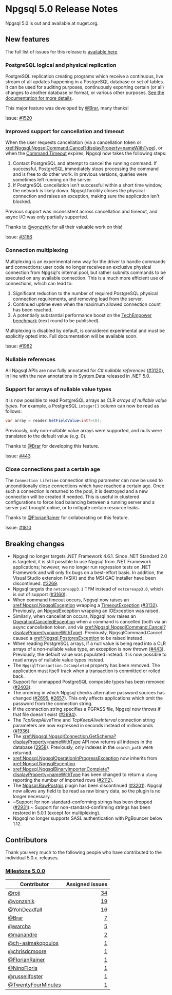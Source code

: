 # Npgsql 5.0 Release Notes

Npgsql 5.0 is out and available at nuget.org.

## New features

The full list of issues for this release is [available here](https://github.com/npgsql/efcore.pg/milestone/24?closed=1).

### PostgreSQL logical and physical replication

PostgreSQL replication creating programs which receive a continuous, live stream of all updates happening in a PostgreSQL database or set of tables. It can be used for auditing purposes, continuously exporting certain (or all) changes to another database or format, or various other purposes. [See the documentation for more details](../replication.md).

This major feature was developed by [@Brar](https://github.com/Brar), many thanks!

Issue: [#1520](https://github.com/npgsql/npgsql/issues/1520)

### Improved support for cancellation and timeout

When the user requests cancellation (via a cancellation token or <xref:Npgsql.NpgsqlCommand.Cancel?displayProperty=nameWithType>), or when the [Command Timeout](http://www.npgsql.org/doc/connection-string-parameters.html#timeouts-and-keepalive) expires, Npgsql now takes the following steps:

1. Contact PostgreSQL and attempt to cancel the running command. If successful, PostgreSQL immediately stops processing the command and is free to do other work. In previous versions, queries were sometimes left running on the server.
2. If PostgreSQL cancellation isn't successful within a short time window, the network is likely down. Npgsql forcibly closes the physical connection and raises an exception, making sure the application isn't blocked.

Previous support was inconsistent across cancellation and timeout, and async I/O was only partially supported.

Thanks to [@vonzshik](https://github.com/vonzshik) for all their valuable work on this!

Issue: [#3166](https://github.com/npgsql/npgsql/issues/3166)

### Connection multiplexing

Multiplexing is an experimental new way for the driver to handle commands and connections: user code no longer receives an exclusive physical connection from Npgsql's internal pool, but rather submits commands to be executed on any available connection. This is a much more efficient use of connections, which can lead to:

1. Significant reduction to the number of required PostgreSQL physical connection requirements, and removing load from the server.
2. Continued uptime even when the maximum allowed connection count has been reached.
3. A potentially substantial performance boost on the [TechEmpower benchmark](https://www.techempower.com/benchmarks/) (next round to be published).

Multiplexing is disabled by default, is considered experimental and must be explicitly opted into. Full documentation will be available soon.

Issue: [#1982](https://github.com/npgsql/npgsql/issues/1982)

### Nullable references

All Npgsql APIs are now fully annotated for *C# nullable references* ([#3120](https://github.com/npgsql/npgsql/issues/3120)), in line with the new annotations in System.Data released in .NET 5.0.

### Support for arrays of nullable value types

It is now possible to read PostgreSQL arrays as CLR *arrays of nullable value types*. For example, a PostgreSQL `integer[]` column can now be read as follows:

```c#
var array = reader.GetFieldValue<int?>(0);
```

Previously, only non-nullable value arrays were supported, and nulls were translated to the default value (e.g. 0).

Thanks to [@Brar](https://github.com/Brar) for developing this feature.

Issue: [#443](https://github.com/npgsql/npgsql/issues/443)

### Close connections past a certain age

The `Connection Lifetime` connection string parameter can now be used to unconditionally close connections which have reached a certain age. Once such a connection is returned to the pool, it is destroyed and a new connection will be created if needed. This is useful in clustered configurations to force load balancing between a running server and a server just brought online, or to mitigate certain resource leaks.

Thanks to [@FlorianRainer](https://github.com/FlorianRainer) for collaborating on this feature.

Issue: [#1810](https://github.com/npgsql/npgsql/issues/1810)

## Breaking changes

* Npgsql no longer targets .NET Framework 4.6.1. Since .NET Standard 2.0 is targeted, it is still possible to use Npgsql from .NET Framework applications; however, we no longer run regression tests on .NET Framework and will only fix bugs on a best-effort basis. In addition, the Visual Studio extension (VSIX) and the MSI GAC installer have been discontinued. [#3269](https://github.com/npgsql/npgsql/issues/3269).
* Npgsql targets the `netcoreapp3.1` TFM instead of `netcoreapp3.0`, which is out of support ([#3160](https://github.com/npgsql/npgsql/issues/3160)).
* When command timeout occurs, Npgsql now raises an <xref:Npgsql.NpgsqlException> wrapping a [TimeoutException](https://docs.microsoft.com/dotnet/api/system.timeoutexception) ([#3132](https://github.com/npgsql/npgsql/issues/3132)). Previously, an NpgsqlException wrapping an IOException was raised.
* Similarly, when cancellation occurs, Npgsql now raises an [OperationCanceledException](https://docs.microsoft.com/dotnet/api/system.operationcanceledexception) when a command is cancelled (both via an async cancellation token, and via <xref:Npgsql.NpgsqlCommand.Cancel?displayProperty=nameWithType>). Previously, NpgsqlCommand.Cancel caused a <xref:Npgsql.PostgresException> to be raised instead.
* When reading PostgreSQL arrays, if a null value is being read into a CLR arrays of a non-nullable value type, an exception is now thrown ([#443](https://github.com/npgsql/npgsql/issues/443)). Previously, the default value was populated instead. It is now possible to read arrays of nullable value types instead.
* The `NpgsqlTransaction.IsCompleted` property has been removed. The application must itself track when a transaction is committed or rolled back.
* Support for unmapped PostgreSQL composite types has been removed ([#2403](https://github.com/npgsql/npgsql/issues/2403)).
* The ordering in which Npgsql checks alternative password sources has changed ([#2695](https://github.com/npgsql/npgsql/issues/2695), [#2657](https://github.com/npgsql/npgsql/pull/2657)). This only affects applications which omit the password from the connection string.
* If the connection string specifies a PGPASS file, Npgsql now throws if that file doesn't exist ([#2694](https://github.com/npgsql/npgsql/issues/2694)).
* The *TcpKeepAliveTime* and *TcpKeepAliveInterval* connection string parameters are now expressed in seconds instead of milliseconds ([#1936](https://github.com/npgsql/npgsql/issues/1936)).
* The <xref:Npgsql.NpgsqlConnection.GetSchema?displayProperty=nameWithType> API now returns all indexes in the database ([2958](https://github.com/npgsql/npgsql/issues/2958)). Previously, only indexes in the `search_path` were returned.
* <xref:Npgsql.NpgsqlOperationInProgressException> now inherits from <xref:Npgsql.NpgsqlException>.
* <xref:Npgsql.NpgsqlBinaryImporter.Complete?displayProperty=nameWithType> has been changed to return a `ulong` reporting the number of imported rows ([#2112](https://github.com/npgsql/npgsql/issues/2112)).
* The [Npgsql.RawPostgis](https://www.nuget.org/packages/Npgsql.RawPostgis/) plugin has been discontinued ([#3201](https://github.com/npgsql/npgsql/issues/3201)). Npgsql now allows any field to be read as raw binary data, so the plugin is no longer necessary.
* ~Support for non-standard-conforming strings has been dropped ([#2931](https://github.com/npgsql/npgsql/issues/2931)).~ Support for non-standard-confirming strings has been restored in 5.0.1 (except for multiplexing).
* Npgsql no longer supports SASL authentication with PgBouncer below 1.12.

## Contributors

Thank you very much to the following people who have contributed to the individual 5.0.x. releases.

### [Milestone 5.0.0](https://github.com/npgsql/npgsql/issues?q=is%3Aissue+milestone%3A5.0.0)

| Contributor                                                                        | Assigned issues                                                                                                         |
| ---------------------------------------------------------------------------------- | -----------------------------------------------------------------------------------------------------------------------:|
| [@roji](https://github.com/roji)                                                   |                [34](https://github.com/npgsql/npgsql/issues?q=is%3Aissue+milestone%3A5.0.0+is%3Aclosed+assignee%3Aroji) |
| [@vonzshik](https://github.com/vonzshik)                                           |            [19](https://github.com/npgsql/npgsql/issues?q=is%3Aissue+milestone%3A5.0.0+is%3Aclosed+assignee%3Avonzshik) |
| [@YohDeadfall](https://github.com/YohDeadfall)                                     |         [16](https://github.com/npgsql/npgsql/issues?q=is%3Aissue+milestone%3A5.0.0+is%3Aclosed+assignee%3AYohDeadfall) |
| [@Brar](https://github.com/Brar)                                                   |                 [7](https://github.com/npgsql/npgsql/issues?q=is%3Aissue+milestone%3A5.0.0+is%3Aclosed+assignee%3ABrar) |
| [@warcha](https://github.com/warcha)                                               |               [5](https://github.com/npgsql/npgsql/issues?q=is%3Aissue+milestone%3A5.0.0+is%3Aclosed+assignee%3Awarcha) |
| [@manandre](https://github.com/manandre)                                           |             [2](https://github.com/npgsql/npgsql/issues?q=is%3Aissue+milestone%3A5.0.0+is%3Aclosed+assignee%3Amanandre) |
| [@ch-asimakopoulos](https://github.com/ch-asimakopoulos)                           |     [1](https://github.com/npgsql/npgsql/issues?q=is%3Aissue+milestone%3A5.0.0+is%3Aclosed+assignee%3Ach-asimakopoulos) |
| [@chrisdcmoore](https://github.com/chrisdcmoore)                                   |         [1](https://github.com/npgsql/npgsql/issues?q=is%3Aissue+milestone%3A5.0.0+is%3Aclosed+assignee%3Achrisdcmoore) |
| [@FlorianRainer](https://github.com/FlorianRainer)                                 |        [1](https://github.com/npgsql/npgsql/issues?q=is%3Aissue+milestone%3A5.0.0+is%3Aclosed+assignee%3AFlorianRainer) |
| [@NinoFloris](https://github.com/NinoFloris)                                       |           [1](https://github.com/npgsql/npgsql/issues?q=is%3Aissue+milestone%3A5.0.0+is%3Aclosed+assignee%3ANinoFloris) |
| [@russellfoster](https://github.com/russellfoster)                                 |        [1](https://github.com/npgsql/npgsql/issues?q=is%3Aissue+milestone%3A5.0.0+is%3Aclosed+assignee%3Arussellfoster) |
| [@TwentyFourMinutes](https://github.com/TwentyFourMinutes)                         |    [1](https://github.com/npgsql/npgsql/issues?q=is%3Aissue+milestone%3A5.0.0+is%3Aclosed+assignee%3ATwentyFourMinutes) |
